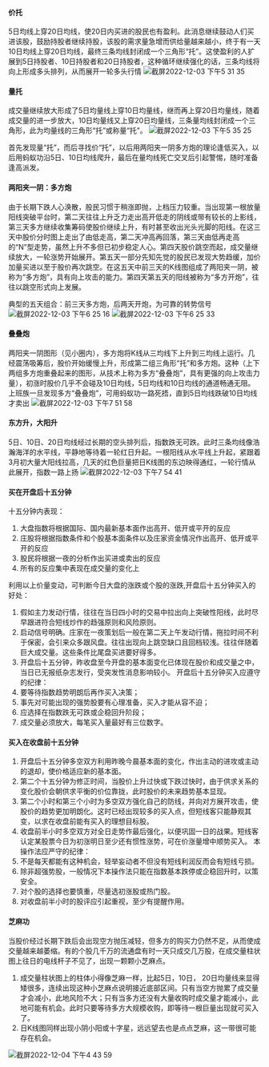 #### 价托
5日均线上穿20日均线，使20日内买进的股民也有盈利。此消息继续鼓动人们买进该股，鼓励持股者继续持股，该股的需求量急增而供给量越来越小，终于有一天10日均线上穿20日均线，最终三条均线封闭成一个三角形“托”。这使盈利的人扩展到5日持股者、10日持股者和20日持股者，这种循环继续强化的话，三条均线将向上形成多头排列，从而展开一轮多头行情
![截屏2022-12-03 下午5 31 35](https://user-images.githubusercontent.com/51043636/205434177-5a4a6300-5464-4328-a845-8dadbdc4d997.png)
#### 量托
成交量继续放大形成了5日均量线上穿10日均量线，继而再上穿20日均量线，随着成交量的进一步放大，10日均量线又上穿20日均量线，三条量均线封闭成一个三角形，此为均量线的三角形“托”或称量“托”。
![截屏2022-12-03 下午5 35 25](https://user-images.githubusercontent.com/51043636/205434274-df9d7ebf-70e8-477b-b00e-13ed00c36b7f.png)

首先发现量“托”，而后寻找价“托”，以后用两阳夹一阴多方炮的理论逢低买入，以后用蚂蚁功沿5日、10日均线爬升，最后在量均线死亡交叉后引起警惕，随时准备逢高派发。
#### 两阳夹一阴：多方炮
由于长期下跌人心涣散，股民习惯于稍涨即抛，上档压力较重。当出现第一根放量阳线突破平台时，第二天往往上升乏力走出高开低走的阴线或带有较长的上影线，第三天多方继续收集筹码使股价继续上升，有时甚至收出光头光脚的阳线。在这三天中股价分时图上走出了由低走高，第二天冲高再回落，第三天由低再走高的“N”型走势，虽然上升不多但已初步稳定人心。第四天股价跳空而起，成交量继续放大，一轮涨势开始展开。第五天一部分先知先觉的股民已发现大势趋缓，加价加量买进以至于股价再次跳空。在这五天中前三天的K线图组成了两阳夹一阴，被称为“多方炮”，具有向上攻击的能力。第四天第五天的阳线被称为“多方开炮”，往往以跳空形式向上发展。

典型的五天组合：前三天多方炮，后两天开炮，为可靠的转势信号
![截屏2022-12-03 下午6 25 16](https://user-images.githubusercontent.com/51043636/205436333-9e528f8c-86c0-4cfb-988c-fe439b2ce2bc.png)
![截屏2022-12-03 下午6 25 33](https://user-images.githubusercontent.com/51043636/205436342-4391c645-a4f0-4192-875c-2d54b7218abe.png)
#### 叠叠炮
两阳夹一阴图形（见小圈内），多方炮将K线从三均线下上升到三均线上运行。几经震荡吸筹后，股价开始缓慢上升，形成第二组三角形“托”和多方炮。这种（上下两组多方炮重叠起来的图形，从技术上称为多方“叠叠炮”，具有更强的向上攻击力量），初涨时股价几乎不会碰及10日均线，5日均线和10日均线的通道畅通无阻。上班族一旦发现多方“叠叠炮”，可用蚂蚁功一路死捂，直到5日均线跌破10日均线才卖出
![截屏2022-12-03 下午7 51 58](https://user-images.githubusercontent.com/51043636/205439588-102effa0-2cf1-4e32-b3e7-3c965c9558b3.png)
#### 东方升，大阳升
5日、10日、20日均线经过长期的空头排列后，指数跌无可跌。此时三条均线像浩瀚海洋的水平线，平静地等待着一轮红日升起。一根阳线从水平线上升起，紧跟着3月初大量大阳线拉高，几天的红色巨量把日K线图的东边映得通红，一轮行情从此展开，指数一路上扬
![截屏2022-12-03 下午7 54 41](https://user-images.githubusercontent.com/51043636/205439694-05ecf3af-9f85-4132-b43b-cde8ecacd013.png)

#### 买在开盘后十五分钟
十五分钟内表现：
1. 大盘指数将根据国际、国内最新基本面作出高开、低开或平开的反应
2. 庄股将根据指数条件和个股基本面条件以及庄家资金情况作出高开、低开或平开的反应
3. 股民将根据一夜的分析作出买进或卖出的反应
4. 所有的反应集中表现在成交量的变化上

利用以上价量变动，可判断今日大盘的涨跌或个股的涨跌,开盘后十五分钟买入的好处：
1. 假如主力发动行情，往往在当日四小时的交易中拉出向上突破性阳线，此时尽早跟进符合短线炒作的趋强原则和风险原则。
2. 启动信号明确。庄家在一夜策划后一般在第二天上午发动行情，拖拉时间不利于保密，会引来众多跟风盘。往往出现向上跳空缺口且回档较浅。往往伴随着巨大成交量。这些条件比尾盘买进要好得多。
3. 开盘后十五分钟，昨收盘至今开盘的基本面变化已体现在股价和成交量之中，当日已无报纸杂志发行，受突发性消息影响较小。
开盘后十五分钟买入应遵守的纪律：
1. 要等待指数趋势明朗后再作买入决策；
2. 事先对可能出现的强势股要有心理准备，买入才能从容不迫；
3. 应选择在指数跌无可跌或企稳回升阶段；
4. 成交量必须放大，每笔买入量最好有三位数字。
#### 买入在收盘前十五分钟
1. 开盘后十五分钟多空双方利用昨晚今晨基本面的变化，作出主动的进攻或主动的退却，使价格适应新的基本面。
2. 第二个十五分钟为修正时间，当股价上升过快或下跌过快时，由于供求关系的变化股价会朝供求平衡的价位靠拢，此时股价的未来趋势基本显现。
3. 第二个小时和第三个小时为多空双方强化自己的防线，并向对方展开攻击，使股价的趋势更加明朗化。这时已经出现较多的买入点，但短线客只能静观其变，以求在收盘前能有买入的理想目标股。
4. 收盘前半小时多空双方对全日走势作最后强化，以便巩固一日的战果。短线客认定某股票今日为初涨明日至少还有惯性涨势，可在价涨量增中顺势买入。
本操作法应严守的纪律：
1. 不是每天都能有这种机会，轻举妄动者不但没有短线利润反而会有短线亏损。
2. 除非超强势股，一般情况下本操作法只能在指数基本跌停或企稳回升时，以策安全。
3. 对个股的选择也要慎重，尽量选初涨股或热门股。
4. 对收盘前半小时的股评应引起重视，至少有提醒作用。
#### 芝麻功
当股价经过长期下跌后会出现空方抛压减轻，但多方的购买力仍然不足，从而使成交量越来越萎缩。有的个股几千万的流通盘有时一天只成交几万股，在成交量柱状图上往日的电线杆子不见了，出现一颗颗小芝麻点。
1. 成交量柱状图上的柱体小得像芝麻一样，比起5日，10日， 20日均量线来显得矮很多，连续出现这种小芝麻点说明接近底部区间。只有当空方抛累了成交量才会减小，此地风险不大；只有当多方还没有大量收购时成交量才能减小，此地可能有机会。此时只要等待多方大规模收购，即等待一根巨量出现就可买入了。
2. 日K线图同样出现小阴小阳或十字星，远远望去也是点点芝麻，这一带很可能存在机会。

![截屏2022-12-04 下午4 43 59](https://user-images.githubusercontent.com/51043636/205481781-7b781955-4044-4e0b-bc69-64f4babd228e.png)
